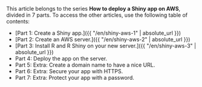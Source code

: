 This article belongs to the series **How to deploy a Shiny app on AWS**, divided in 7 parts. To access the other articles, use the following table of contents:

* [Part 1: Create a Shiny app.]({{ "/en/shiny-aws-1" | absolute_url }})
* [Part 2: Create an AWS server.]({{ "/en/shiny-aws-2" | absolute_url }})
* [Part 3: Install R and R Shiny on your new server.]({{ "/en/shiny-aws-3" | absolute_url }})
* Part 4: Deploy the app on the server.
* Part 5: Extra: Create a domain name to have a nice URL.
* Part 6: Extra: Secure your app with HTTPS.
* Part 7: Extra: Protect your app with a password.
